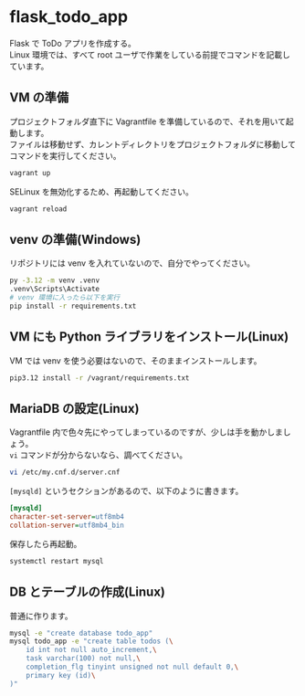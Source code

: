 # flask_todo_app

Flask で ToDo アプリを作成する。  
Linux 環境では、すべて root ユーザで作業をしている前提でコマンドを記載しています。

## VM の準備

プロジェクトフォルダ直下に Vagrantfile を準備しているので、それを用いて起動します。  
ファイルは移動せず、カレントディレクトリをプロジェクトフォルダに移動してコマンドを実行してください。

```bash
vagrant up
```

SELinux を無効化するため、再起動してください。

```bash
vagrant reload
```

## venv の準備(Windows)

リポジトリには venv を入れていないので、自分でやってください。

```bash
py -3.12 -m venv .venv
.venv\Scripts\Activate
# venv 環境に入ったら以下を実行
pip install -r requirements.txt
```

## VM にも Python ライブラリをインストール(Linux)

VM では venv を使う必要はないので、そのままインストールします。

```bash
pip3.12 install -r /vagrant/requirements.txt
```

## MariaDB の設定(Linux)

Vagrantfile 内で色々先にやってしまっているのですが、少しは手を動かしましょう。  
`vi` コマンドが分からないなら、調べてください。

```bash
vi /etc/my.cnf.d/server.cnf
```

`[mysqld]` というセクションがあるので、以下のように書きます。

```ini
[mysqld]
character-set-server=utf8mb4
collation-server=utf8mb4_bin
```

保存したら再起動。

```bash
systemctl restart mysql
```

## DB とテーブルの作成(Linux)

普通に作ります。

```bash
mysql -e "create database todo_app"
mysql todo_app -e "create table todos (\
    id int not null auto_increment,\
    task varchar(100) not null,\
    completion_flg tinyint unsigned not null default 0,\
    primary key (id)\
)"
```
